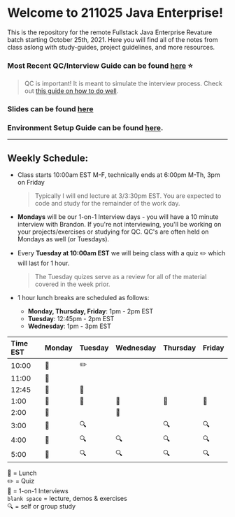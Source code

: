 # Welcome to 211025 Java Enterprise!

This is the repository for the remote Fullstack Java Enterprise Revature batch starting October 25th, 2021.
Here you will find all of the notes from class aslong with study-guides, project guidelines, and more resources.

### Most Recent QC/Interview Guide can be found [here](https://github.com/211025-Enterprise/demos/blob/main/week1/qc-questions.md) :star:

> QC is important! It is meant to simulate the interview process. Check out [this guide on how to do well](https://github.com/211025-Enterprise/demos/blob/main/how-to-do-well-in-qc.md).

### Slides can be found [here](https://docs.google.com/presentation/d/1ICreBFyGVPUoAQGVwtFJU5XhJvFLp9OcHZ8EM8Wbq-I/edit?usp=sharing)

### Environment Setup Guide can be found [here](https://github.com/bpinkerton/environment-setup).

---

## Weekly Schedule:

- Class starts 10:00am EST M-F, technically ends at 6:00pm M-Th, 3pm on Friday
  > Typically I will end lecture at 3/3:30pm EST. You are expected to code and study for the remainder of the work day.
- **Mondays** will be our 1-on-1 Interview days - you will have a 10 minute interview with Brandon. If you're not interviewing, you'll be working on your projects/exercises or studying for QC. QC's are often held on Mondays as well (or Tuesdays).
- Every **Tuesday at 10:00am EST** we will being class with a quiz :pencil2: which will last for 1 hour.

  > The Tuesday quizes serve as a review for all of the material covered in the week prior.

- 1 hour lunch breaks are scheduled as follows:
  - **Monday, Thursday, Friday**: 1pm - 2pm EST
  - **Tuesday**: 12:45pm - 2pm EST
  - **Wednesday**: 1pm - 3pm EST

| Time EST | Monday           |  Tuesday  | Wednesday | Thursday | Friday  |
| :------- | ---------------- |  -------  | --------- | -------- | ------- |
| 10:00    | :speech_balloon: | :pencil2: |           |          |         |
| 11:00    | :speech_balloon: |           |           |          |         |
| 12:45    | :speech_balloon: |  :pizza:  |           |          |         |
| 1:00     | :pizza:          |  :pizza:  | :pizza:   | :pizza:  | :pizza: |
| 2:00     | :speech_balloon: |           | :pizza:   |          |         |
| 3:00     | :speech_balloon: | :mag:     |           | :mag:    | :mag:   |
| 4:00     | :speech_balloon: | :mag:     | :mag:     | :mag:    | :mag:   |
| 5:00     | :speech_balloon: | :mag:     | :mag:     | :mag:    | :mag:   |

:pizza: = Lunch <br>
:pencil2: = Quiz <br>
:speech_balloon: = 1-on-1 Interviews <br>
`blank space` = lecture, demos & exercises <br>
:mag: = self or group study
